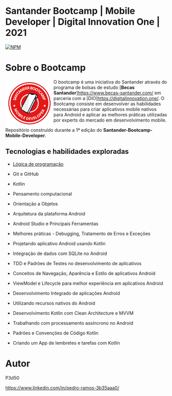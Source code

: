 # Santander Bootcamp | Mobile Developer | Digital Innovation One | 2021
 
[![NPM](https://img.shields.io/npm/l/react)](https://github.com/P3d50/Santander-Bootcamp-Mobile-Developer-Digital-Innovation-One-2021/blob/main/LICENSE) 

# Sobre o Bootcamp

<img src="https://github.com/P3d50/Santander-Bootcamp-Mobile-Developer-Digital-Innovation-One-2021/blob/main/assets/Santander%20Mobile%20Developer.png" align="left" height="150" width="150" >O bootcamp é uma iniciativa do Santander através do programa de bolsas de estudo [**Becas Santander**]https://www.becas-santander.com/ em parceria com a [DIO]https://digitalinnovation.one/. O Bootcamp consiste em desenvolver as habilidades necessárias para criar aplicativos mobile nativos para Android e aplicar as melhores práticas utilizadas por experts do mercado em desenvolvimento mobile. 

Repositório construído durante a 1ª edição do **Santander-Bootcamp-Mobile-Developer**.

## Tecnologias e habilidades exploradas
- <a href="https://github.com/P3d50/Santander-Bootcamp-Kotlin-Mobile-Developer-Digital-Innovation-One-2021/tree/main/Introdu%C3%A7%C3%A3o%20a%20l%C3%B3gica%20de%20programa%C3%A7%C3%A3o">Lógica de programação</a>

- Git e GitHub
- Kotlin
- Pensamento computacional
- Orientação a Objetos
- Arquitetura da plataforma Android
- Android Studio e Principais Ferramentas
- Melhores práticas - Debugging, Tratamento de Erros e Exceções
- Projetando aplicativo Android usando Kotlin
- Integração de dados com SQLite no Android
- TDD e Padrões de Testes no desenvolvimento de aplicativos
- Conceitos de Navegação, Aparência e Estilo de aplicativos Android
- ViewModel e Lifecycle para melhor experiência em aplicativos Android
- Desenvolvimento Integrado de aplicações Android
- Utilizando recursos nativos do Android
- Desenvolvimento Kotlin com Clean Architecture e MVVM
- Trabalhando com processamento assíncrono no Android
- Padrões e Convenções de Código Kotlin
- Criando um App de lembretes e tarefas com Kotlin

# Autor

P3d50

https://www.linkedin.com/in/pedro-ramos-3b35aaa0/

